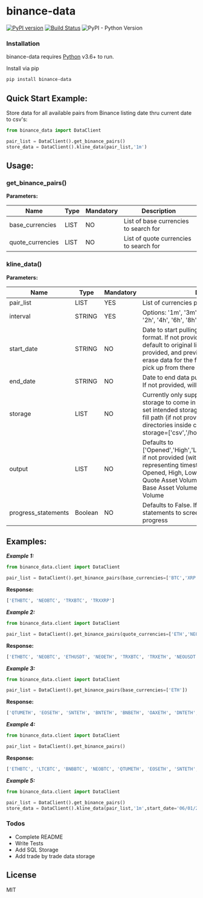 # binance-data
[![PyPI version](https://badge.fury.io/py/binance-data.svg)](https://badge.fury.io/py/binance-data)
[![Build Status](https://travis-ci.org/uneasyguy/binance_data.svg?branch=master)](https://travis-ci.org/uneasyguy/binance_data)
![PyPI - Python Version](https://img.shields.io/pypi/pyversions/binance-data.svg)

### Installation

binance-data requires [Python](https://www.python.org/) v3.6+ to run.

Install via pip

```sh
pip install binance-data
```
## Quick Start Example:
Store data for all available pairs from Binance listing date thru current date to csv's:

```python
from binance_data import DataClient

pair_list = DataClient().get_binance_pairs()
store_data = DataClient().kline_data(pair_list,'1m')
```
## Usage:
### get_binance_pairs()
**Parameters:**

Name | Type | Mandatory | Description
------------ | ------------ | ------------ | ------------
base_currencies | LIST | NO |List of base currencies to search for
quote_currencies| LIST| NO | List of quote currencies to search for

### kline_data()
**Parameters:**

Name | Type | Mandatory | Description
------------ | ------------ | ------------ | ------------
pair_list | LIST | YES |List of currencies pairs to pull data for
interval| STRING| YES | Options: '1m', '3m', '5m', '15m', '30m', '1h', '2h', '4h', '6h', '8h', '12h'
start_date|STRING|NO|Date to start pulling data from in MM/DD/YYYY format. If not provided and not previously ran will default to original listing date, else if not provided, and previously stored data exists, will erase data for the final day previously pulled and pick up from there
end_date|STRING|NO|Date to end data pull at in MM/DD/YYYY format. If not provided, will default to now.
storage|LIST|NO|Currently only supports CSV storage, SQL storage to come in future updates. Also allows to set intended storage directory by providing full fill path (if not provided, will create storage directories inside current directory). Example: storage=['csv','/home/user/kline_data/']
output|LIST|NO|Defaults to ['Opened','High','Low','Close','Volume','Closed'] if not provided (with Opened and Closed representing timestamps). Options include: Opened, High, Low, Close, Volume, Closed, Quote Asset Volume, Total Trades, Taker Buy Base Asset Volume,Taker Buy Quote Asset Volume
progress_statements|Boolean|NO|Defaults to False. If set to True, will output print statements to screen to keep you apprised of progress

## Examples:
***Example 1:***
```python
from binance_data.client import DataClient

pair_list = DataClient().get_binance_pairs(base_currencies=['BTC','XRP'],quote_currencies=['ETH','NEO','TRX'])
```
**Response:**
```python
['ETHBTC', 'NEOBTC', 'TRXBTC', 'TRXXRP']
```
***Example 2:***
```python
from binance_data.client import DataClient

pair_list = DataClient().get_binance_pairs(quote_currencies=['ETH','NEO','TRX'])
```
**Response:**
```python
['ETHBTC', 'NEOBTC', 'ETHUSDT', 'NEOETH', 'TRXBTC', 'TRXETH', 'NEOUSDT', 'NEOBNB', 'ETHTUSD', 'TRXBNB', 'TRXUSDT', 'ETHPAX', 'ETHUSDC', 'TRXTUSD', 'NEOTUSD', 'TRXXRP', 'TRXPAX', 'TRXUSDC', 'NEOPAX', 'NEOUSDC']
```
***Example 3:***
```python
from binance_data.client import DataClient

pair_list = DataClient().get_binance_pairs(base_currencies=['ETH'])
```
**Response:**
```python
['QTUMETH', 'EOSETH', 'SNTETH', 'BNTETH', 'BNBETH', 'OAXETH', 'DNTETH', 'MCOETH', 'ICNETH', 'WTCETH', 'LRCETH', 'OMGETH', 'ZRXETH', 'STRATETH', 'SNGLSETH', 'BQXETH', 'KNCETH', 'FUNETH', 'SNMETH', 'NEOETH', 'IOTAETH', 'LINKETH', 'XVGETH', 'SALTETH', 'MDAETH', 'MTLETH', 'SUBETH', 'ETCETH', 'MTHETH', 'ENGETH', 'ZECETH', 'ASTETH', 'DASHETH', 'BTGETH', 'EVXETH', 'REQETH', 'VIBETH', 'HSRETH', 'TRXETH', 'POWRETH', 'ARKETH', 'YOYOETH', 'XRPETH', 'MODETH', 'ENJETH', 'STORJETH', 'VENETH', 'KMDETH', 'RCNETH', 'NULSETH', 'RDNETH', 'XMRETH', 'DLTETH', 'AMBETH', 'BCCETH', 'BATETH', 'BCPTETH', 'ARNETH', 'GVTETH', 'CDTETH', 'GXSETH', 'POEETH', 'QSPETH', 'BTSETH', 'XZCETH', 'LSKETH', 'TNTETH', 'FUELETH', 'MANAETH', 'BCDETH', 'DGDETH', 'ADXETH', 'ADAETH', 'PPTETH', 'CMTETH', 'XLMETH', 'CNDETH', 'LENDETH', 'WABIETH', 'LTCETH', 'TNBETH', 'WAVESETH', 'GTOETH', 'ICXETH', 'OSTETH', 'ELFETH', 'AIONETH', 'NEBLETH', 'BRDETH', 'EDOETH', 'WINGSETH', 'NAVETH', 'LUNETH', 'TRIGETH', 'APPCETH', 'VIBEETH', 'RLCETH', 'INSETH', 'PIVXETH', 'IOSTETH', 'CHATETH', 'STEEMETH', 'NANOETH', 'VIAETH', 'BLZETH', 'AEETH', 'RPXETH', 'NCASHETH', 'POAETH', 'ZILETH', 'ONTETH', 'STORMETH', 'XEMETH', 'WANETH', 'WPRETH', 'QLCETH', 'SYSETH', 'GRSETH', 'CLOAKETH', 'GNTETH', 'LOOMETH', 'BCNETH', 'REPETH', 'TUSDETH', 'ZENETH', 'SKYETH', 'CVCETH', 'THETAETH', 'IOTXETH', 'QKCETH', 'AGIETH', 'NXSETH', 'DATAETH', 'SCETH', 'NPXSETH', 'KEYETH', 'NASETH', 'MFTETH', 'DENTETH', 'ARDRETH', 'HOTETH', 'VETETH', 'DOCKETH', 'PHXETH', 'HCETH', 'PAXETH']
```
***Example 4:***
```python
from binance_data.client import DataClient

pair_list = DataClient().get_binance_pairs()
```
**Response:**
```python
['ETHBTC', 'LTCBTC', 'BNBBTC', 'NEOBTC', 'QTUMETH', 'EOSETH', 'SNTETH', 'BNTETH', 'BCCBTC', 'GASBTC', 'BNBETH', 'BTCUSDT', 'ETHUSDT', 'HSRBTC', 'OAXETH', 'DNTETH', 'MCOETH', 'ICNETH', 'MCOBTC', 'WTCBTC', 'WTCETH', 'LRCBTC', 'LRCETH', 'QTUMBTC', 'YOYOBTC', 'OMGBTC', 'OMGETH', 'ZRXBTC', 'ZRXETH', 'STRATBTC', 'STRATETH', 'SNGLSBTC', 'SNGLSETH', 'BQXBTC', 'BQXETH', 'KNCBTC', 'KNCETH', 'FUNBTC', 'FUNETH', 'SNMBTC', 'SNMETH', 'NEOETH', 'IOTABTC', 'IOTAETH', 'LINKBTC', 'LINKETH', 'XVGBTC', 'XVGETH', 'SALTBTC', 'SALTETH', 'MDABTC', 'MDAETH', 'MTLBTC', 'MTLETH', 'SUBBTC', 'SUBETH', 'EOSBTC', 'SNTBTC', 'ETCETH', 'ETCBTC', 'MTHBTC', 'MTHETH', 'ENGBTC', 'ENGETH', 'DNTBTC', 'ZECBTC', 'ZECETH', 'BNTBTC', 'ASTBTC', 'ASTETH', 'DASHBTC', 'DASHETH', 'OAXBTC', 'ICNBTC', 'BTGBTC', 'BTGETH', 'EVXBTC', 'EVXETH', 'REQBTC', 'REQETH', 'VIBBTC', 'VIBETH', 'HSRETH', 'TRXBTC', 'TRXETH', 'POWRBTC', 'POWRETH', 'ARKBTC', 'ARKETH', 'YOYOETH', 'XRPBTC', 'XRPETH', 'MODBTC', 'MODETH', 'ENJBTC', 'ENJETH', 'STORJBTC', 'STORJETH', 'BNBUSDT', 'VENBNB', 'YOYOBNB', 'POWRBNB', 'VENBTC', 'VENETH', 'KMDBTC', 'KMDETH', 'NULSBNB', 'RCNBTC', 'RCNETH', 'RCNBNB', 'NULSBTC', 'NULSETH', 'RDNBTC', 'RDNETH', 'RDNBNB', 'XMRBTC', 'XMRETH', 'DLTBNB', 'WTCBNB', 'DLTBTC', 'DLTETH', 'AMBBTC', 'AMBETH', 'AMBBNB', 'BCCETH', 'BCCUSDT', 'BCCBNB', 'BATBTC', 'BATETH', 'BATBNB', 'BCPTBTC', 'BCPTETH', 'BCPTBNB', 'ARNBTC', 'ARNETH', 'GVTBTC', 'GVTETH', 'CDTBTC', 'CDTETH', 'GXSBTC', 'GXSETH', 'NEOUSDT', 'NEOBNB', 'POEBTC', 'POEETH', 'QSPBTC', 'QSPETH', 'QSPBNB', 'BTSBTC', 'BTSETH', 'BTSBNB', 'XZCBTC', 'XZCETH', 'XZCBNB', 'LSKBTC', 'LSKETH', 'LSKBNB', 'TNTBTC', 'TNTETH', 'FUELBTC', 'FUELETH', 'MANABTC', 'MANAETH', 'BCDBTC', 'BCDETH', 'DGDBTC', 'DGDETH', 'IOTABNB', 'ADXBTC', 'ADXETH', 'ADXBNB', 'ADABTC', 'ADAETH', 'PPTBTC', 'PPTETH', 'CMTBTC', 'CMTETH', 'CMTBNB', 'XLMBTC', 'XLMETH', 'XLMBNB', 'CNDBTC', 'CNDETH', 'CNDBNB', 'LENDBTC', 'LENDETH', 'WABIBTC', 'WABIETH', 'WABIBNB', 'LTCETH', 'LTCUSDT', 'LTCBNB', 'TNBBTC', 'TNBETH', 'WAVESBTC', 'WAVESETH', 'WAVESBNB', 'GTOBTC', 'GTOETH', 'GTOBNB', 'ICXBTC', 'ICXETH', 'ICXBNB', 'OSTBTC', 'OSTETH', 'OSTBNB', 'ELFBTC', 'ELFETH', 'AIONBTC', 'AIONETH', 'AIONBNB', 'NEBLBTC', 'NEBLETH', 'NEBLBNB', 'BRDBTC', 'BRDETH', 'BRDBNB', 'MCOBNB', 'EDOBTC', 'EDOETH', 'WINGSBTC', 'WINGSETH', 'NAVBTC', 'NAVETH', 'NAVBNB', 'LUNBTC', 'LUNETH', 'TRIGBTC', 'TRIGETH', 'TRIGBNB', 'APPCBTC', 'APPCETH', 'APPCBNB', 'VIBEBTC', 'VIBEETH', 'RLCBTC', 'RLCETH', 'RLCBNB', 'INSBTC', 'INSETH', 'PIVXBTC', 'PIVXETH', 'PIVXBNB', 'IOSTBTC', 'IOSTETH', 'CHATBTC', 'CHATETH', 'STEEMBTC', 'STEEMETH', 'STEEMBNB', 'NANOBTC', 'NANOETH', 'NANOBNB', 'VIABTC', 'VIAETH', 'VIABNB', 'BLZBTC', 'BLZETH', 'BLZBNB', 'AEBTC', 'AEETH', 'AEBNB', 'RPXBTC', 'RPXETH', 'RPXBNB', 'NCASHBTC', 'NCASHETH', 'NCASHBNB', 'POABTC', 'POAETH', 'POABNB', 'ZILBTC', 'ZILETH', 'ZILBNB', 'ONTBTC', 'ONTETH', 'ONTBNB', 'STORMBTC', 'STORMETH', 'STORMBNB', 'QTUMBNB', 'QTUMUSDT', 'XEMBTC', 'XEMETH', 'XEMBNB', 'WANBTC', 'WANETH', 'WANBNB', 'WPRBTC', 'WPRETH', 'QLCBTC', 'QLCETH', 'SYSBTC', 'SYSETH', 'SYSBNB', 'QLCBNB', 'GRSBTC', 'GRSETH', 'ADAUSDT', 'ADABNB', 'CLOAKBTC', 'CLOAKETH', 'GNTBTC', 'GNTETH', 'GNTBNB', 'LOOMBTC', 'LOOMETH', 'LOOMBNB', 'XRPUSDT', 'BCNBTC', 'BCNETH', 'BCNBNB', 'REPBTC', 'REPETH', 'REPBNB', 'BTCTUSD', 'TUSDBTC', 'ETHTUSD', 'TUSDETH', 'TUSDBNB', 'ZENBTC', 'ZENETH', 'ZENBNB', 'SKYBTC', 'SKYETH', 'SKYBNB', 'EOSUSDT', 'EOSBNB', 'CVCBTC', 'CVCETH', 'CVCBNB', 'THETABTC', 'THETAETH', 'THETABNB', 'XRPBNB', 'TUSDUSDT', 'IOTAUSDT', 'XLMUSDT', 'IOTXBTC', 'IOTXETH', 'QKCBTC', 'QKCETH', 'AGIBTC', 'AGIETH', 'AGIBNB', 'NXSBTC', 'NXSETH', 'NXSBNB', 'ENJBNB', 'DATABTC', 'DATAETH', 'ONTUSDT', 'TRXBNB', 'TRXUSDT', 'ETCUSDT', 'ETCBNB', 'ICXUSDT', 'SCBTC', 'SCETH', 'SCBNB', 'NPXSBTC', 'NPXSETH', 'VENUSDT', 'KEYBTC', 'KEYETH', 'NASBTC', 'NASETH', 'NASBNB', 'MFTBTC', 'MFTETH', 'MFTBNB', 'DENTBTC', 'DENTETH', 'ARDRBTC', 'ARDRETH', 'ARDRBNB', 'NULSUSDT', 'HOTBTC', 'HOTETH', 'VETBTC', 'VETETH', 'VETUSDT', 'VETBNB', 'DOCKBTC', 'DOCKETH', 'POLYBTC', 'POLYBNB', 'PHXBTC', 'PHXETH', 'PHXBNB', 'HCBTC', 'HCETH', 'GOBTC', 'GOBNB', 'PAXBTC', 'PAXBNB', 'PAXUSDT', 'PAXETH', 'RVNBTC', 'RVNBNB', 'DCRBTC', 'DCRBNB', 'USDCBNB', 'USDCBTC', 'MITHBTC', 'MITHBNB', 'BCHABCBTC', 'BCHSVBTC', 'BCHABCUSDT', 'BCHSVUSDT', 'BNBPAX', 'BTCPAX', 'ETHPAX', 'XRPPAX', 'EOSPAX', 'XLMPAX', 'RENBTC', 'RENBNB', 'BNBTUSD', 'XRPTUSD', 'EOSTUSD', 'XLMTUSD', 'BNBUSDC', 'BTCUSDC', 'ETHUSDC', 'XRPUSDC', 'EOSUSDC', 'XLMUSDC', 'USDCUSDT', 'ADATUSD', 'TRXTUSD', 'NEOTUSD', 'TRXXRP', 'XZCXRP', 'PAXTUSD', 'USDCTUSD', 'USDCPAX', 'LINKUSDT', 'LINKTUSD', 'LINKPAX', 'LINKUSDC', 'WAVESUSDT', 'WAVESTUSD', 'WAVESPAX', 'WAVESUSDC', 'BCHABCTUSD', 'BCHABCPAX', 'BCHABCUSDC', 'BCHSVTUSD', 'BCHSVPAX', 'BCHSVUSDC', 'LTCTUSD', 'LTCPAX', 'LTCUSDC', 'TRXPAX', 'TRXUSDC', 'BTTBTC', 'BTTBNB', 'BTTUSDT', 'BNBUSDS', 'BTCUSDS', 'USDSUSDT', 'USDSPAX', 'USDSTUSD', 'USDSUSDC', 'BTTPAX', 'BTTTUSD', 'BTTUSDC', 'ONGBNB', 'ONGBTC', 'ONGUSDT', 'HOTBNB', 'HOTUSDT', 'ZILUSDT', 'ZRXBNB', 'ZRXUSDT', 'FETBNB', 'FETBTC', 'FETUSDT', 'BATUSDT', 'XMRBNB', 'XMRUSDT', 'ZECBNB', 'ZECUSDT', 'ZECPAX', 'ZECTUSD', 'ZECUSDC', 'IOSTBNB', 'IOSTUSDT', 'CELRBNB', 'CELRBTC', 'CELRUSDT', 'ADAPAX', 'ADAUSDC', 'NEOPAX', 'NEOUSDC', 'DASHBNB', 'DASHUSDT', 'NANOUSDT', 'OMGBNB', 'OMGUSDT', 'THETAUSDT', 'ENJUSDT', 'MITHUSDT', 'MATICBNB', 'MATICBTC', 'MATICUSDT', 'ATOMBNB', 'ATOMBTC', 'ATOMUSDT', 'ATOMUSDC', 'ATOMPAX', 'ATOMTUSD', 'ETCUSDC', 'ETCPAX', 'ETCTUSD', 'BATUSDC', 'BATPAX', 'BATTUSD', 'PHBBNB', 'PHBBTC', 'PHBUSDC', 'PHBTUSD', 'PHBPAX', 'TFUELBNB', 'TFUELBTC', 'TFUELUSDT', 'TFUELUSDC', 'TFUELTUSD', 'TFUELPAX', 'ONEBNB', 'ONEBTC', 'ONEUSDT', 'ONETUSD', 'ONEPAX', 'ONEUSDC']

```

***Example 5:***
```python
from binance_data.client import DataClient

pair_list = DataClient().get_binance_pairs()
store_data = DataClient().kline_data(pair_list,'1m',start_date='06/01/2019',end_date='06/05/2019',storage=['csv','/home/user/kline_data/'],progress_statements=True)
```
### Todos

 - Complete README
 - Write Tests
 - Add SQL Storage
 - Add trade by trade data storage
 

License
----

MIT

[//]: # (These are reference links used in the body of this note and get stripped out when the markdown processor does its job. There is no need to format nicely because it shouldn't be seen. Thanks SO - http://stackoverflow.com/questions/4823468/store-comments-in-markdown-syntax)


   [Python]: <https://www.python.org/>
   [git-repo-url]: <https://github.com/uneasyguy/binance_data.git>
